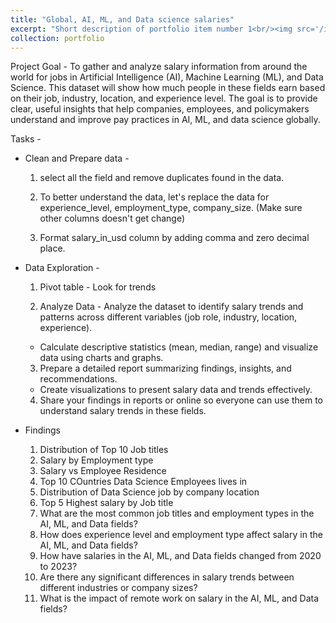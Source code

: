 ```yaml
---
title: "Global, AI, ML, and Data science salaries"
excerpt: "Short description of portfolio item number 1<br/><img src='/images/500x300.png'>"
collection: portfolio
---
```

Project Goal - 
To gather and analyze salary information from around the world for jobs in Artificial Intelligence (AI), Machine Learning (ML), and Data Science. This dataset will show how much people in these fields earn based on their job, industry, location, and experience level. The goal is to provide clear, useful insights that help companies, employees, and policymakers understand and improve pay practices in AI, ML, and data science globally.

Tasks - 
* Clean and Prepare data - 
    1) select all the field and remove duplicates found in the data.


    2) To better understand the data, let's replace the data for experience_level, employment_type, company_size. (Make sure other columns doesn't get change)


    3) Format salary_in_usd column by adding comma and zero decimal place.

* Data Exploration - 

    1) Pivot table - Look for trends 

    2) Analyze Data - Analyze the dataset to identify salary trends and patterns across different variables (job role, industry, location, experience).
    * Calculate descriptive statistics (mean, median, range) and visualize data using charts and graphs.

    3) Prepare a detailed report summarizing findings, insights, and recommendations.
    * Create visualizations to present salary data and trends effectively.

    4) Share your findings in reports or online so everyone can use them to understand salary trends in these fields.

* Findings
    1) Distribution of Top 10 Job titles
    2) Salary by Employment type
    3) Salary vs Employee Residence
    4) Top 10 COuntries Data Science Employees lives in
    5) Distribution of Data Science job by company location
    6) Top 5 Highest salary by Job title
    7) What are the most common job titles and employment types in the AI, ML, and Data fields?
    8) How does experience level and employment type affect salary in the AI, ML, and Data fields?
    9) How have salaries in the AI, ML, and Data fields changed from 2020 to 2023?
    10) Are there any significant differences in salary trends between different industries or company sizes?
    11) What is the impact of remote work on salary in the AI, ML, and Data fields?



